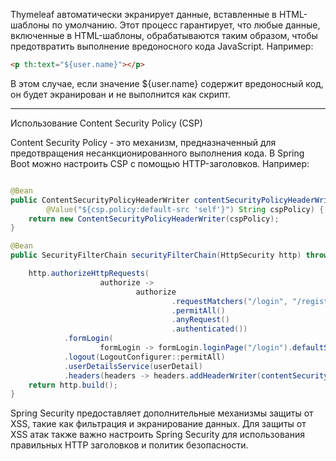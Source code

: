 Thymeleaf автоматически экранирует данные, вставленные в HTML-шаблоны по умолчанию. Этот процесс гарантирует, что любые
данные, включенные в HTML-шаблоны, обрабатываются таким образом, чтобы предотвратить выполнение вредоносного кода
JavaScript. Например:

```html
<p th:text="${user.name}"></p>
```

В этом случае, если значение ${user.name} содержит вредоносный код, он будет экранирован и не выполнится как скрипт.


---

Использование Content Security Policy (CSP)

Content Security Policy - это механизм, предназначенный для предотвращения несанкционированного выполнения кода. В
Spring
Boot можно настроить CSP с помощью HTTP-заголовков. Например:

```java

@Bean
public ContentSecurityPolicyHeaderWriter contentSecurityPolicyHeaderWriter(
        @Value("${csp.policy:default-src 'self'}") String cspPolicy) {
    return new ContentSecurityPolicyHeaderWriter(cspPolicy);
}

@Bean
public SecurityFilterChain securityFilterChain(HttpSecurity http) throws Exception {

    http.authorizeHttpRequests(
                    authorize ->
                            authorize
                                    .requestMatchers("/login", "/register", "/static/**")
                                    .permitAll()
                                    .anyRequest()
                                    .authenticated())
            .formLogin(
                    formLogin -> formLogin.loginPage("/login").defaultSuccessUrl("/main", true).permitAll())
            .logout(LogoutConfigurer::permitAll)
            .userDetailsService(userDetail)
            .headers(headers -> headers.addHeaderWriter(contentSecurityPolicyHeaderWriter(null)));
    return http.build();
}
```

Spring Security предоставляет дополнительные механизмы защиты от XSS, такие как фильтрация и экранирование данных. Для
защиты от XSS атак также важно настроить Spring Security для использования правильных HTTP заголовков и политик
безопасности.